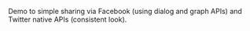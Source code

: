 Demo to simple sharing via Facebook (using dialog and graph APIs) and Twitter native APIs (consistent look).